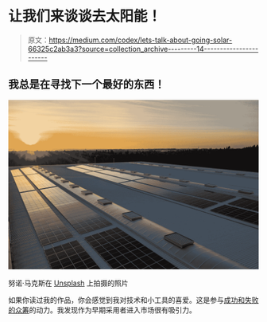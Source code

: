 # 让我们来谈谈去太阳能！

> 原文：<https://medium.com/codex/lets-talk-about-going-solar-66325c2ab3a3?source=collection_archive---------14----------------------->

## 我总是在寻找下一个最好的东西！

![](img/f2371c97236bab08b6462614c00ef1b8.png)

努诺·马克斯在 [Unsplash](https://unsplash.com?utm_source=medium&utm_medium=referral) 上拍摄的照片

如果你读过我的作品，你会感觉到我对技术和小工具的喜爱。这是参与[成功和失败的众筹](/@jclos2679/crowdfunding-ups-and-downs-part-1-b8da41cf3461)的动力。我发现作为早期采用者进入市场很有吸引力。